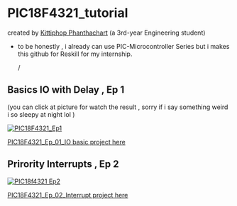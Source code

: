 # PIC18F4321_tutorial
created by [Kittiphop Phanthachart](https://bento.me/mac-kittiphop) (a 3rd-year Engineering student)
- to be honestly , i already can use PIC-Microcontroller Series but i makes this github for Reskill for my internship.

  /
## Basics IO with Delay , Ep 1 
(you can click at picture for watch the result , sorry if i say something weird i so sleepy at night lol )

[![PIC18F4321_Ep1](https://i9.ytimg.com/vi_webp/z3ReATaS26k/mq1.webp?sqp=CLjf37sG-oaymwEmCMACELQB8quKqQMa8AEB-AH-CYAC0AWKAgwIABABGGUgYihPMA8=&rs=AOn4CLAFQ7yzmxPOGVYcHTLoiI62Xz45bg)](https://youtu.be/z3ReATaS26k)

[PIC18F4321_Ep_01_IO basic project here](https://github.com/XACKIES/PIC18F4321_tutorial/tree/main/PIC18F4321_Ep_01_IO%20basic.X)



## Prirority Interrupts , Ep 2

[![PIC18f4321 Ep2](https://i9.ytimg.com/vi/RaiJKk_-6A4/mq3.jpg?sqp=COTh37sG-oaymwEmCMACELQB8quKqQMa8AEB-AHUBoAC4AOKAgwIABABGGUgSyg_MA8=&rs=AOn4CLCpsEDsObqE3sTMCCk3lTn7cyJdtw)](https://youtu.be/RaiJKk_-6A4)

[PIC18F4321_Ep_02_Interrupt project here](https://github.com/XACKIES/PIC18F4321_tutorial/tree/main/PIC18F4321_Ep_02_Interrupt.X)
